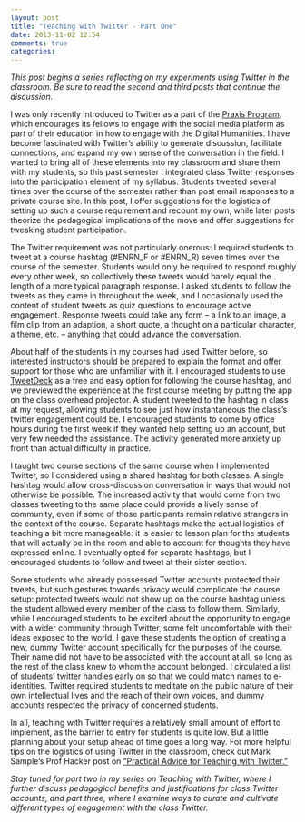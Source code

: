 ```yaml
---
layout: post
title: "Teaching with Twitter - Part One"
date: 2013-11-02 12:54
comments: true
categories: 
---
```

<em>This post begins a series reflecting on my experiments using Twitter in the classroom. Be sure to read the second and third posts that continue the discussion.</em>

I was only recently introduced to Twitter as a part of the <a href="http://praxis.scholarslab.org/">Praxis Program</a>, which encourages its fellows to engage with the social media platform as part of their education in how to engage with the Digital Humanities. I have become fascinated with Twitter’s ability to generate discussion, facilitate connections, and expand my own sense of the conversation in the field. I wanted to bring all of these elements into my classroom and share them with my students, so this past semester I integrated class Twitter responses into the participation element of my syllabus. Students tweeted several times over the course of the semester rather than post email responses to a private course site. In this post, I offer suggestions for the logistics of setting up such a course requirement and recount my own, while later posts theorize the pedagogical implications of the move and offer suggestions for tweaking student participation.  

The Twitter requirement was not particularly onerous: I required students to tweet at a course hashtag (#ENRN_F or #ENRN_R) seven times over the course of the semester. Students would only be required to respond roughly every other week, so collectively these tweets would barely equal the length of a more typical paragraph response. I asked students to follow the tweets as they came in throughout the week, and I occasionally used the content of student tweets as quiz questions to encourage active engagement. Response tweets could take any form – a link to an image, a film clip from an adaption, a short quote, a thought on a particular character, a theme, etc. – anything that could advance the conversation.  

About half of the students in my courses had used Twitter before, so interested instructors should be prepared to explain the format and offer support for those who are unfamiliar with it. I encouraged students to use <a href="http://tweetdeck.com/">TweetDeck</a> as a free and easy option for following the course hashtag, and we previewed the experience at the first course meeting by putting the app on the class overhead projector. A student tweeted to the hashtag in class at my request, allowing students to see just how instantaneous the class’s twitter engagement could be. I encouraged students to come by office hours during the first week if they wanted help setting up an account, but very few needed the assistance. The activity generated more anxiety up front than actual difficulty in practice.  

I taught two course sections of the same course when I implemented Twitter, so I considered using a shared hashtag for both classes. A single hashtag would allow cross-discussion conversation in ways that would not otherwise be possible. The increased activity that would come from two classes tweeting to the same place could provide a lively sense of community, even if some of those participants remain relative strangers in the context of the course. Separate hashtags make the actual logistics of teaching a bit more manageable: it is easier to lesson plan for the students that will actually be in the room and able to account for thoughts they have expressed online. I eventually opted for separate hashtags, but I encouraged students to follow and tweet at their sister section.  

Some students who already possessed Twitter accounts protected their tweets, but such gestures towards privacy would complicate the course setup: protected tweets would not show up on the course hashtag unless the student allowed every member of the class to follow them. Similarly, while I encouraged students to be excited about the opportunity to engage with a wider community through Twitter, some felt uncomfortable with their ideas exposed to the world. I gave these students the option of creating a new, dummy Twitter account specifically for the purposes of the course. Their name did not have to be associated with the account at all, so long as the rest of the class knew to whom the account belonged. I circulated a list of students’ twitter handles early on so that we could match names to e-identities. Twitter required students to meditate on the public nature of their own intellectual lives and the reach of their own voices, and dummy accounts respected the privacy of concerned students.  

In all, teaching with Twitter requires a relatively small amount of effort to implement, as the barrier to entry for students is quite low. But a little planning about your setup ahead of time goes a long way. For more helpful tips on the logistics of using Twitter in the classroom, check out Mark Sample’s Prof Hacker post on <a href="http://chronicle.com/blogs/profhacker/practical-advice-for-teaching-with-twitter/26416">“Practical Advice for Teaching with Twitter.”</a>   

<em>Stay tuned for part two in my series on Teaching with Twitter, where I further discuss pedagogical benefits and justifications for class Twitter accounts, and part three, where I examine ways to curate and cultivate different types of engagement with the class Twitter.</em> 


